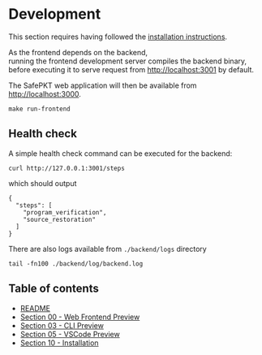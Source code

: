 # Development

This section requires having followed the [installation instructions](./00-install.md).

As the frontend depends on the backend,  
running the frontend development server compiles the backend binary,  
before executing it to serve request from [http://localhost:3001](http://localhost:3001) by default. 

The SafePKT web application will then be available from [http://localhost:3000](http://localhost:3000).

```shell
make run-frontend
```

## Health check

A simple health check command can be executed for the backend:

```shell
curl http://127.0.0.1:3001/steps
```

which should output

```
{
  "steps": [
    "program_verification",
    "source_restoration"
  ]
}
```

There are also logs available from `./backend/logs` directory

```shell
tail -fn100 ./backend/log/backend.log
```

## Table of contents

 - [README](../README.md)
 - [Section 00 - Web Frontend Preview](./00-frontend-preview.md)
 - [Section 03 - CLI Preview](./03-cli-preview.md)
 - [Section 05 - VSCode Preview](./05-vscode-preview.md)
 - [Section 10 - Installation](./10-installation.md)

